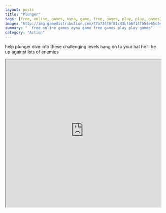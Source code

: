 ```yaml
---
layout: posts
title: "Plunger"
tags: [free, online, games, oyna, game, free, games, play, play, games]
image: "http://img.gamedistribution.com/47a73446f81c41bfb6f14f654e65c4ea.jpg"
summary: "  free online games oyna game free games play play games"
category: "Action"
---
```


help plunger dive into these challenging levels hang on to your hat he ll be up against lots of enemies

<iframe width="100%" height="480px;" src="http://flash.gamedistribution.com?game=47a73446f81c41bfb6f14f654e65c4ea"></iframe>
